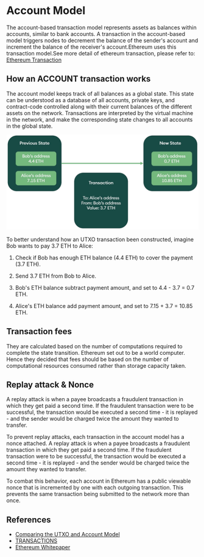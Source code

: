 # Account Model

The account-based transaction model represents assets as balances within accounts, similar to bank accounts. A transaction in the account-based model triggers nodes to decrement the balance of the sender's account and increment the balance of the receiver's account.Ethereum uses this transaction model.See more detail of ethereum transaction, please refer to: [Ethereum Transaction](../../ethereum/concepts/transaction.md)

## How an ACCOUNT transaction works

The account model keeps track of all balances as a global state. This state can be understood as a database of all accounts, private keys, and contract-code controlled along with their current balances of the different assets on the network. Transactions are interpreted by the virtual machine in the network, and make the corresponding state changes to all accounts in the global state.

![ACCOUNT-STATE-TRANSITION (Source: SEBA Research)](../../assets/images/account-state-transition.jpg)

To better understand how an UTXO transaction been constructed, imagine Bob wants to pay 3.7 ETH to Alice:

 1. Check if Bob has enough ETH balance (4.4 ETH) to cover the payment (3.7 ETH).

 2. Send 3.7 ETH from Bob to Alice.

 3. Bob's ETH balance subtract payment amount, and set to 4.4 - 3.7 = 0.7 ETH.

 4. Alice's ETH balance add payment amount, and set to 7.15 + 3.7 = 10.85 ETH.

## Transaction fees

They are calculated based on the number of computations required to complete the state transition. Ethereum set out to be a world computer. Hence they decided that fees should be based on the number of computational resources consumed rather than storage capacity taken.

## Replay attack & Nonce

A replay attack is when a payee broadcasts a fraudulent transaction in which they get paid a second time. If the fraudulent transaction were to be successful, the transaction would be executed a second time - it is replayed - and the sender would be charged twice the amount they wanted to transfer.

To prevent replay attacks, each transaction in the account model has a nonce attached. A replay attack is when a payee broadcasts a fraudulent transaction in which they get paid a second time. If the fraudulent transaction were to be successful, the transaction would be executed a second time - it is replayed - and the sender would be charged twice the amount they wanted to transfer.

To combat this behavior, each account in Ethereum has a public viewable nonce that is incremented by one with each outgoing transaction. This prevents the same transaction being submitted to the network more than once.

## References

- [Comparing the UTXO and Account Model](https://www.horizen.io/academy/utxo-vs-account-model/#comparing-the-utxo-and-account-model)
- [TRANSACTIONS](https://ethereum.org/en/developers/docs/transactions/)
- [Ethereum Whitepaper](https://ethereum.org/en/whitepaper/#ethereum-whitepaper)
